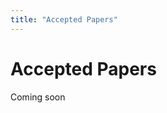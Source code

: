 ```yaml
---
title: "Accepted Papers"
---
```


# Accepted Papers

Coming soon

<!-- ## Orals

* [**Multivariable Causal Discovery with General Nonlinear Relationships**](https://openreview.net/forum?id=TsXe-CyYJqx)  
Patrik Reizinger, Yash Sharma, Matthias Bethge, Bernhard Schölkopf, Ferenc Huszár, Wieland Brendel  

* [**Abstraction between Structural Causal Models: A Review of Definitions and Properties**](https://openreview.net/forum?id=GHZlIYDgZHE)    
Fabio Massimo Zennaro  

* [**Partial Disentanglement via Mechanism Sparsity**](https://openreview.net/forum?id=Sa_53fqtUWF)  
Sebastien Lachapelle, Simon Lacoste-Julien


* [**Causal Class Activation Maps for Weakly-Supervised Semantic Segmentation**](https://openreview.net/forum?id=vtWagx1luOX)  
Yiping Wang


## Posters

* [**A Meta-Reinforcement Learning Algorithm for Causal Discovery**](https://openreview.net/forum?id=2Y2HwBqORqz)  
Andreas W.M. Sauter, Erman Acar, Vincent Francois-Lavet


* [**Homomorphism Autoencoder --- Learning Group Structured Representations from Interactions**](https://openreview.net/forum?id=9XUM3-KJ50U)  
Hamza Keurti, Hsiao-Ru Pan, Michel Besserve, Benjamin F. Grewe, Bernhard Schölkopf


* [**Function Classes for Identifiable Nonlinear Independent Component Analysis**](https://openreview.net/forum?id=pQkXDsgVwYJ)  
Simon Buchholz, Michel Besserve, Bernhard Schölkopf


* [**Learning Causal Representations with Granger PCA**](https://openreview.net/forum?id=XsTEnaD_Lel)  
Gherardo Varando, Miguel-Ángel Fernández-Torres, Jordi Muñoz-Marí, Gustau Camps-Valls


* [**Identifiability of deep generative models under mixture priors without auxiliary information**](https://openreview.net/forum?id=UeG3kt_Ebg2)  
Bohdan Kivva, Goutham Rajendran, Pradeep Kumar Ravikumar, Bryon Aragam


* [**Leveraging Structure Between Environments: Phylogenetic Regularization Incentivizes Disentangled Representations**](https://openreview.net/forum?id=ilGixSIzaa6)  
Elliot Layne, Dhanya Sridhar, Jason Hartford, Mathieu Blanchette


* [**Invariance-Based Causal Estimation in the Presence of Concept Drift**](https://openreview.net/forum?id=OUPRc9EnlNb)  
Katie Matton, John Guttag, Rosalind Picard


* [**Weather2vec: Representation Learning for Causal Inference with Non-Local Confounding in Air Pollution and Climate Studies**](https://openreview.net/forum?id=ui8B5Q9qjZ6)  
Mauricio Tec, James G. Scott, Corwin Zigler


* [**Explanatory World Models via Look Ahead Attention for Credit Assignment**](https://openreview.net/forum?id=0A3gdgzV1Fe)  
Oriol Corcoll, Raul Vicente


* [**Selection Collider Bias in Large Language Models**](https://openreview.net/forum?id=wf8UBIR-Gwl)  
Emily McMilin


* [**Towards a Grounded Theory of Causation for Embodied AI**](https://openreview.net/forum?id=K9PI5ewchUY)  
Taco Cohen


* [**Probing the Robustness of Independent Mechanism Analysis for Representation Learning**](https://openreview.net/forum?id=MnKSQVBVpBQ)  
Joanna Sliwa, Shubhangi Ghosh, Vincent Stimper, Luigi Gresele, Bernhard Schölkopf


* [**Bias Challenges in Counterfactual Data Augmentation**](https://openreview.net/forum?id=G26c5xX1h59)  
S. Chandra Mouli, Yangze Zhou, Bruno Ribeiro


* [**Towards Computing an Optimal Abstraction for Structural Causal Models**](https://openreview.net/forum?id=zGLniPvGsWT)  
Fabio Massimo Zennaro, Paolo Turrini, Theo Damoulas


* [**Structure by Architecture: Disentangled Representations without Regularization**](https://openreview.net/forum?id=_eQoI06U3zF)  
Felix Leeb, Giulia Lanzillotta, Yashas Annadani, Michel Besserve, Stefan Bauer, Bernhard Schölkopf


* [**SlotFormer: Long-Term Dynamic Modeling in Object-Centric Models**](https://openreview.net/forum?id=TTeMp6953v4)  
Ziyi Wu, Nikita Dvornik, Klaus Greff, Jiaqi Xi, Thomas Kipf, Animesh Garg


* [**Can Large Language Models Distinguish Causal and Anticausal Relations?**](https://openreview.net/forum?id=ucHh-ytUkOH)  
Zhiheng Lyu, Zhijing Jin, Rada Mihalcea, Mrinmaya Sachan, Bernhard Schölkopf


* [**iCITRIS: Causal Representation Learning for Instantaneous Temporal Effects**](https://openreview.net/forum?id=xeDKTZsZ7Z7)  
Phillip Lippe, Sara Magliacane, Sindy Löwe, Yuki M. Asano, Taco Cohen, Efstratios Gavves


* [**Estimating Categorical Counterfactuals via Deep Twin Networks**](https://openreview.net/forum?id=LeiiGwpGjSt)  
Athanasios Vlontzos, Bernhard Kainz, Ciarán Mark Gilligan-Lee


* [**Intervention Design for Causal Representation Learning**](https://openreview.net/forum?id=TpVzjh4M2hd)  
Phillip Lippe, Sara Magliacane, Sindy Löwe, Yuki M. Asano, Taco Cohen, Efstratios Gavves


* [**Inductive Biases for Object-Centric Representations in the Presence of Complex Textures**](https://openreview.net/forum?id=6wbNpKmfEOj)  
Samuele Papa, Ole Winther, Andrea Dittadi


* [**Weakly supervised causal representation learning**](https://openreview.net/forum?id=oQOfMrkGVEu)  
Johann Brehmer, Pim De Haan, Phillip Lippe, Taco Cohen


* [**Causal Discovery from Conditionally Stationary Time Series**](https://openreview.net/forum?id=LIAN4ILH_68)  
Carles Balsells Rodas, Ruibo Tu, Yingzhen Li, Hedvig Kjellstrom


* [**BaCaDI: Bayesian Causal Discovery with Unknown Interventions**](https://openreview.net/forum?id=gbgPtVkztWn)  
Alexander Hägele, Jonas Rothfuss, Lars Lorch, Vignesh Ram Somnath, Bernhard Schölkopf, Andreas Krause


* [**On the DCI Framework for Evaluating Disentangled Representations: Extensions and Connections to Identifiability**](https://openreview.net/forum?id=KiMUlK8GNG5)  
Cian Eastwood, Andrei Liviu Nicolicioiu, Julius Von Kügelgen, Armin Kekic, Frederik Träuble, Andrea Dittadi, Bernhard Schölkopf


* [**GlanceNets: Interpretabile, Leak-proof Concept-based Models**](https://openreview.net/forum?id=kn7uYQJraAt)  
Emanuele Marconato, Andrea Passerini, Stefano Teso


* [**Object-based Active Inference**](https://openreview.net/forum?id=-y4huxA7DQS)  
Ruben van Bergen, Pablo Lanillos


* [**Can Foundation Models Talk Causality?**](https://openreview.net/forum?id=DbJXEqU0kaM)  
Moritz Willig, Matej Zečević, Devendra Singh Dhami, Kristian Kersting -->
